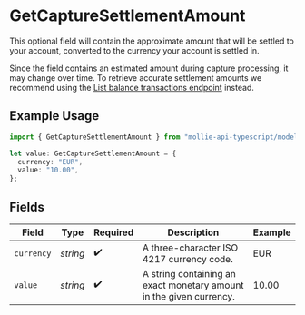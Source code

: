 # GetCaptureSettlementAmount

This optional field will contain the approximate amount that will be settled to your account, converted to the
currency your account is settled in.

Since the field contains an estimated amount during capture processing, it may change over time. To retrieve
accurate settlement amounts we recommend using the [List balance transactions endpoint](list-balance-transactions)
instead.

## Example Usage

```typescript
import { GetCaptureSettlementAmount } from "mollie-api-typescript/models/operations";

let value: GetCaptureSettlementAmount = {
  currency: "EUR",
  value: "10.00",
};
```

## Fields

| Field                                                               | Type                                                                | Required                                                            | Description                                                         | Example                                                             |
| ------------------------------------------------------------------- | ------------------------------------------------------------------- | ------------------------------------------------------------------- | ------------------------------------------------------------------- | ------------------------------------------------------------------- |
| `currency`                                                          | *string*                                                            | :heavy_check_mark:                                                  | A three-character ISO 4217 currency code.                           | EUR                                                                 |
| `value`                                                             | *string*                                                            | :heavy_check_mark:                                                  | A string containing an exact monetary amount in the given currency. | 10.00                                                               |